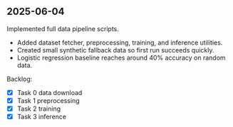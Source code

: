 ## 2025-06-04
Implemented full data pipeline scripts.
- Added dataset fetcher, preprocessing, training, and inference utilities.
- Created small synthetic fallback data so first run succeeds quickly.
- Logistic regression baseline reaches around 40% accuracy on random data.

Backlog:
- [x] Task 0 data download
- [x] Task 1 preprocessing
- [x] Task 2 training
- [x] Task 3 inference
